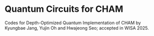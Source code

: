 # Quantum Circuits for CHAM

Codes for Depth-Optimized Quantum Implementation of CHAM by Kyungbae Jang, Yujin Oh and Hwajeong Seo; accepted in WISA 2025.
